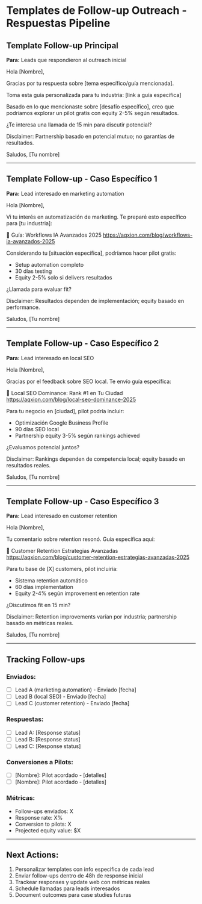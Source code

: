 # Templates de Follow-up Outreach - Respuestas Pipeline

## Template Follow-up Principal

**Para:** Leads que respondieron al outreach inicial

Hola [Nombre],

Gracias por tu respuesta sobre [tema específico/guía mencionada].

Toma esta guía personalizada para tu industria: [link a guía específica]

Basado en lo que mencionaste sobre [desafío específico], creo que podríamos explorar un pilot gratis con equity 2-5% según resultados.

¿Te interesa una llamada de 15 min para discutir potencial?

Disclaimer: Partnership basado en potencial mutuo; no garantías de resultados.

Saludos,
[Tu nombre]

---

## Template Follow-up - Caso Específico 1

**Para:** Lead interesado en marketing automation

Hola [Nombre],

Vi tu interés en automatización de marketing. Te preparé esto específico para [tu industria]:

🔗 Guía: Workflows IA Avanzados 2025
https://aqxion.com/blog/workflows-ia-avanzados-2025

Considerando tu [situación específica], podríamos hacer pilot gratis:
- Setup automation completo
- 30 días testing
- Equity 2-5% solo si delivers resultados

¿Llamada para evaluar fit?

Disclaimer: Resultados dependen de implementación; equity basado en performance.

Saludos,
[Tu nombre]

---

## Template Follow-up - Caso Específico 2

**Para:** Lead interesado en local SEO

Hola [Nombre],

Gracias por el feedback sobre SEO local. Te envío guía específica:

🔗 Local SEO Dominance: Rank #1 en Tu Ciudad
https://aqxion.com/blog/local-seo-dominance-2025

Para tu negocio en [ciudad], pilot podría incluir:
- Optimización Google Business Profile
- 90 días SEO local
- Partnership equity 3-5% según rankings achieved

¿Evaluamos potencial juntos?

Disclaimer: Rankings dependen de competencia local; equity basado en resultados reales.

Saludos,
[Tu nombre]

---

## Template Follow-up - Caso Específico 3

**Para:** Lead interesado en customer retention

Hola [Nombre],

Tu comentario sobre retention resonó. Guía específica aquí:

🔗 Customer Retention Estrategias Avanzadas
https://aqxion.com/blog/customer-retention-estrategias-avanzadas-2025

Para tu base de [X] customers, pilot incluiría:
- Sistema retention automático
- 60 días implementation
- Equity 2-4% según improvement en retention rate

¿Discutimos fit en 15 min?

Disclaimer: Retention improvements varían por industria; partnership basado en métricas reales.

Saludos,
[Tu nombre]

---

## Tracking Follow-ups

### Enviados:
- [ ] Lead A (marketing automation) - Enviado [fecha]
- [ ] Lead B (local SEO) - Enviado [fecha]
- [ ] Lead C (customer retention) - Enviado [fecha]

### Respuestas:
- [ ] Lead A: [Response status]
- [ ] Lead B: [Response status]  
- [ ] Lead C: [Response status]

### Conversiones a Pilots:
- [ ] [Nombre]: Pilot acordado - [detalles]
- [ ] [Nombre]: Pilot acordado - [detalles]

### Métricas:
- Follow-ups enviados: X
- Response rate: X%
- Conversion to pilots: X
- Projected equity value: $X

---

## Next Actions:
1. Personalizar templates con info específica de cada lead
2. Enviar follow-ups dentro de 48h de response inicial
3. Trackear responses y update web con métricas reales
4. Schedule llamadas para leads interesados
5. Document outcomes para case studies futuras
